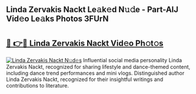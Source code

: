 ## Linda Zervakis Nackt Le𝚊k𝚎d N𝚞𝚍e - Part-AlJ Vid𝚎o Le𝚊ks Photos 3FUrN

# <h2><a href="http://fb0jaoq.evod.top/?m=Linda+Zervakis+Nackt">🔗 👉🔴 Linda Zervakis Nackt Vid𝚎o Ph𝚘t𝚘s</a></h2>

[![Linda Zervakis Nackt N𝚞d𝚎s](https://i.imgur.com/8V9OHl7.gif)](http://fb0jaoq.evod.top/?m=Linda+Zervakis+Nackt)
Influential social media personality Linda Zervakis Nackt, recognized for sharing lifestyle and dance-themed content, including dance trend performances and mini vlogs. Distinguished author Linda Zervakis Nackt, recognized for their insightful writings and contributions to literature. 
